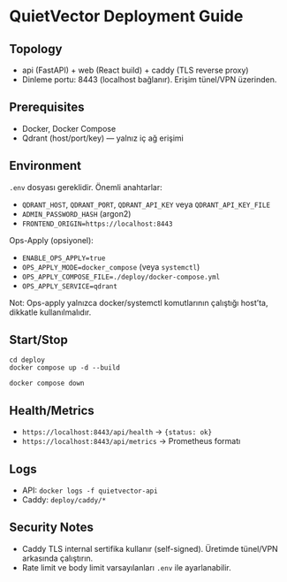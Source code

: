 # QuietVector Deployment Guide

## Topology
- api (FastAPI) + web (React build) + caddy (TLS reverse proxy)
- Dinleme portu: 8443 (localhost bağlanır). Erişim tünel/VPN üzerinden.

## Prerequisites
- Docker, Docker Compose
- Qdrant (host/port/key) — yalnız iç ağ erişimi

## Environment
`.env` dosyası gereklidir. Önemli anahtarlar:
- `QDRANT_HOST`, `QDRANT_PORT`, `QDRANT_API_KEY` veya `QDRANT_API_KEY_FILE`
- `ADMIN_PASSWORD_HASH` (argon2)
- `FRONTEND_ORIGIN=https://localhost:8443`

Ops-Apply (opsiyonel):
- `ENABLE_OPS_APPLY=true`
- `OPS_APPLY_MODE=docker_compose` (veya `systemctl`)
- `OPS_APPLY_COMPOSE_FILE=./deploy/docker-compose.yml`
- `OPS_APPLY_SERVICE=qdrant`

Not: Ops-apply yalnızca docker/systemctl komutlarının çalıştığı host’ta, dikkatle kullanılmalıdır.

## Start/Stop
```
cd deploy
docker compose up -d --build

docker compose down
```

## Health/Metrics
- `https://localhost:8443/api/health` → `{status: ok}`
- `https://localhost:8443/api/metrics` → Prometheus formatı

## Logs
- API: `docker logs -f quietvector-api`
- Caddy: `deploy/caddy/*`

## Security Notes
- Caddy TLS internal sertifika kullanır (self-signed). Üretimde tünel/VPN arkasında çalıştırın.
- Rate limit ve body limit varsayılanları `.env` ile ayarlanabilir.
